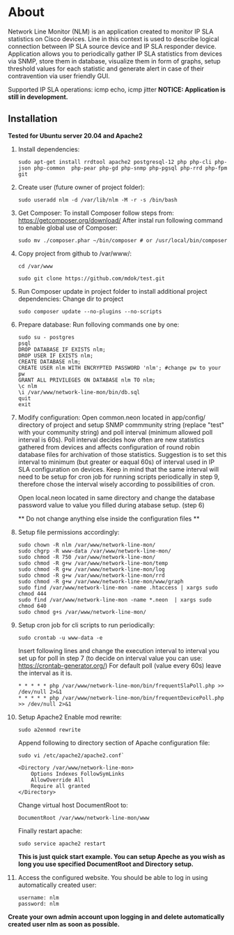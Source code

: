 About
=================
 Network Line Monitor (NLM) is an application created to monitor IP SLA statistics on Cisco devices. Line in this context is used to describe logical connection between IP SLA source device and IP SLA responder device. Application allows you to periodically gather IP SLA statistics from devices via SNMP, store them in database, visualize them in form of graphs, setup threshold values for each statistic and generate alert in case of their contravention via user friendly GUI.

Supported IP SLA operations: icmp echo, icmp jitter
**NOTICE: Application is still in development.**


Installation
------------
**Tested for Ubuntu server 20.04 and Apache2**

1. Install dependencies:
	```
	sudo apt-get install rrdtool apache2 postgresql-12 php php-cli php-json php-common  php-pear php-gd php-snmp php-pgsql php-rrd php-fpm git
	```

2. Create user (future owner of project folder):
	```
	sudo useradd nlm -d /var/lib/nlm -M -r -s /bin/bash
	```

3. Get Composer:
	To install Composer follow steps from: https://getcomposer.org/download/ 
	After instal run following command to enable global use of Composer:
	```
	sudo mv ./composer.phar ~/bin/composer # or /usr/local/bin/composer
	```

4. Copy project from github to /var/www/:
	```
	cd /var/www
	```
	```
	sudo git clone https://github.com/mdok/test.git
	```

5. Run Composer update in project folder to install additional project dependencies:
	Change dir to project
	```
	sudo composer update --no-plugins --no-scripts
	```

6. Prepare database:
	Run folloving commands one by one:
	```
	sudo su - postgres
	psql 
	DROP DATABASE IF EXISTS nlm;
	DROP USER IF EXISTS nlm;
	CREATE DATABASE nlm;
	CREATE USER nlm WITH ENCRYPTED PASSWORD 'nlm'; #change pw to your pw	
	GRANT ALL PRIVILEGES ON DATABASE nlm TO nlm;
	\c nlm
	\i /var/www/network-line-mon/bin/db.sql
	quit
	exit
	```


7. Modify configuration:
	Open common.neon located in app/config/ directory of project and setup SNMP commmunity string (replace "test" with your community string) and poll interval (minimum allowed poll interval is 60s). Poll interval decides how often are new statistics gathered from devices and affects configuration of round robin database files for archivation of those statistics. Suggestion is to set this interval to minimum (but greater or eaqual 60s) of interval used in IP SLA configuration on devices.
	Keep in mind that the same interval will need to be setup for cron job for running scripts periodically in step 9, therefore chose the interval wisely according to possibilities of cron.

	Open local.neon located in same directory and change the database password value to value you filled during atabase setup. (step 6)

	** Do not change anything else inside the configuration files **
	

8. Setup file permissions accordingly:
	```
 	sudo chown -R nlm /var/www/network-line-mon/
 	sudo chgrp -R www-data /var/www/network-line-mon/
	sudo chmod -R 750 /var/www/network-line-mon/
	sudo chmod -R g+w /var/www/network-line-mon/temp
	sudo chmod -R g+w /var/www/network-line-mon/log
	sudo chmod -R g+w /var/www/network-line-mon/rrd
	sudo chmod -R g+w /var/www/network-line-mon/www/graph
	sudo find /var/www/network-line-mon -name .htaccess | xargs sudo chmod 444
	sudo find /var/www/network-line-mon -name *.neon  | xargs sudo chmod 640
	sudo chmod g+s /var/www/network-line-mon/
	```

9. Setup cron job for cli scripts to run periodically:
	
	```
	sudo crontab -u www-data -e
	```
	
	Insert following lines and change the execution interval to interval you set up for poll in step 7 (to decide on interval value you can use: https://crontab-generator.org/)
	For default poll (value every 60s) leave the interval as it is.
	```
	* * * * * php /var/www/network-line-mon/bin/frequentSlaPoll.php >> /dev/null 2>&1
	* * * * * php /var/www/network-line-mon/bin/frequentDevicePoll.php >> /dev/null 2>&1
	```

10. Setup Apache2
	Enable mod rewrite:
	```
	sudo a2enmod rewrite
	```
	
	Append following to directory section of Apache configuration file:
	```
	sudo vi /etc/apache2/apache2.conf`
	```
	```
	<Directory /var/www/network-line-mon>
        Options Indexes FollowSymLinks
        AllowOverride All
        Require all granted
	</Directory>
	```

	Change virtual host DocumentRoot to:
	```
	DocumentRoot /var/www/network-line-mon/www
	```

	Finally restart apache:
	```
	sudo service apache2 restart
	```

	**This is just quick start example. You can setup Apeche as you wish as long you use specified DocumentRoot and Directory setup.**

11. Access the configured website. You should be able to log in using automatically created user:
	```
	username: nlm
	password: nlm
	```

**Create your own admin account upon logging in and delete automatically created user nlm as soon as possible.**
